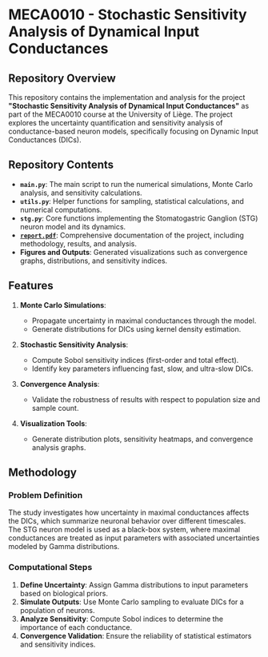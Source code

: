 # MECA0010 - Stochastic Sensitivity Analysis of Dynamical Input Conductances

## Repository Overview

This repository contains the implementation and analysis for the project **"Stochastic Sensitivity Analysis of Dynamical Input Conductances"** as part of the MECA0010 course at the University of Liège. The project explores the uncertainty quantification and sensitivity analysis of conductance-based neuron models, specifically focusing on Dynamic Input Conductances (DICs).

## Repository Contents

- **`main.py`**: The main script to run the numerical simulations, Monte Carlo analysis, and sensitivity calculations.
- **`utils.py`**: Helper functions for sampling, statistical calculations, and numerical computations.
- **`stg.py`**: Core functions implementing the Stomatogastric Ganglion (STG) neuron model and its dynamics.
- [**`report.pdf`**](report.pdf): Comprehensive documentation of the project, including methodology, results, and analysis.
- **Figures and Outputs**: Generated visualizations such as convergence graphs, distributions, and sensitivity indices.

## Features

1. **Monte Carlo Simulations**:
   - Propagate uncertainty in maximal conductances through the model.
   - Generate distributions for DICs using kernel density estimation.

2. **Stochastic Sensitivity Analysis**:
   - Compute Sobol sensitivity indices (first-order and total effect).
   - Identify key parameters influencing fast, slow, and ultra-slow DICs.

3. **Convergence Analysis**:
   - Validate the robustness of results with respect to population size and sample count.

4. **Visualization Tools**:
   - Generate distribution plots, sensitivity heatmaps, and convergence analysis graphs.

## Methodology

### Problem Definition
The study investigates how uncertainty in maximal conductances affects the DICs, which summarize neuronal behavior over different timescales. The STG neuron model is used as a black-box system, where maximal conductances are treated as input parameters with associated uncertainties modeled by Gamma distributions.

### Computational Steps
1. **Define Uncertainty**: Assign Gamma distributions to input parameters based on biological priors.
2. **Simulate Outputs**: Use Monte Carlo sampling to evaluate DICs for a population of neurons.
3. **Analyze Sensitivity**: Compute Sobol indices to determine the importance of each conductance.
4. **Convergence Validation**: Ensure the reliability of statistical estimators and sensitivity indices.

